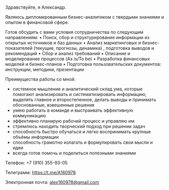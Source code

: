 Здравствуйте, я Александр.

Являюсь дипломированным бизнес-аналитиком с твердыми знаниями и опытом в финансовой сфере.

Готов обсудить с вами условия сотрудничества по следующим направлениям: 
•	Поиск, сбор и структурирование информации из открытых источников и баз данных
•	Анализ маркетинговых и бизнес-показателей (текущие, прогнозы, динамика) , подготовка выводов и рекомендаций
•	Сбор и анализ требований
•	Описание и моделирование процессов (As is/To be)
•	Разработка финансовых моделей и бизнес-планов
•	Подготовка пользовательских документов: инструкции, методики, презентации


Преимущества работы со мной: 
- системное мышление и аналитический склад ума, которые помогают анализировать и систематизировать информацию, выделять главное и второстепенное, делать выводы и принимать обоснованные, взвешенные решения
- умею работать в команде и выстраивать эффективную коммуникацию
- эффективно планирую рабочий процесс и управляю им
- стремлюсь находить творческий подход при решении задач
- способность быстро обучаться и легко воспринимать крупные объёмы информации
- cпособность грамотно излагать и формулировать свои мысли и идеи
- всегда готов помочь и поделиться полезными знаниями

Телефон: +7 (910) 355-93-05

Телеграмм: https://t.me/A160978

Электронная почта: alex160978@gmail.com

